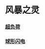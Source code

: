 # 风暴之灵



### [超负荷](storm_spirit_overload/README.md)

### [球形闪电](storm_spirit_ball_lightning/README.md)

### 



